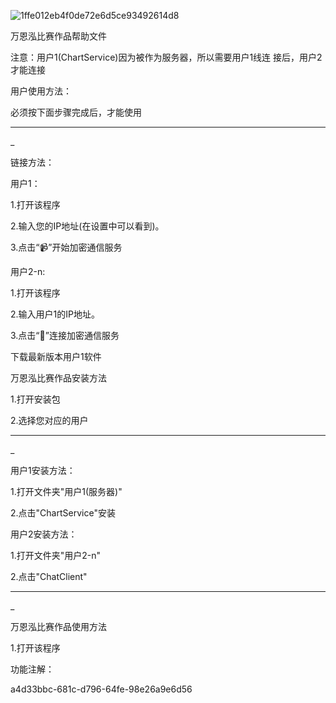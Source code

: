 ![1ffe012eb4f0de72e6d5ce93492614d8](https://user-images.githubusercontent.com/123353616/224469289-f5a7eacf-c80a-4ab9-b48c-b04de33376e7.jpg)

万恩泓比赛作品帮助文件

注意：用户1(ChartService)因为被作为服务器，所以需要用户1线连
接后，用户2才能连接

用户使用方法：

必须按下面步骤完成后，才能使用

_________________________________________________________________________________
_

链接方法：

用户1：

1.打开该程序

2.输入您的IP地址(在设置中可以看到)。

3.点击“📹”开始加密通信服务

用户2-n:

1.打开该程序

2.输入用户1的IP地址。

3.点击“🔗”连接加密通信服务

下载最新版本用户1软件

万恩泓比赛作品安装方法

1.打开安装包

2.选择您对应的用户

_________________________________________________________________________________
_

用户1安装方法：

1.打开文件夹"用户1(服务器)"

2.点击"ChartService"安装

用户2安装方法：

1.打开文件夹"用户2-n"

2.点击"ChatClient"

_________________________________________________________________________________
_

万恩泓比赛作品使用方法

1.打开该程序

功能注解：

a4d33bbc-681c-d796-64fe-98e26a9e6d56
